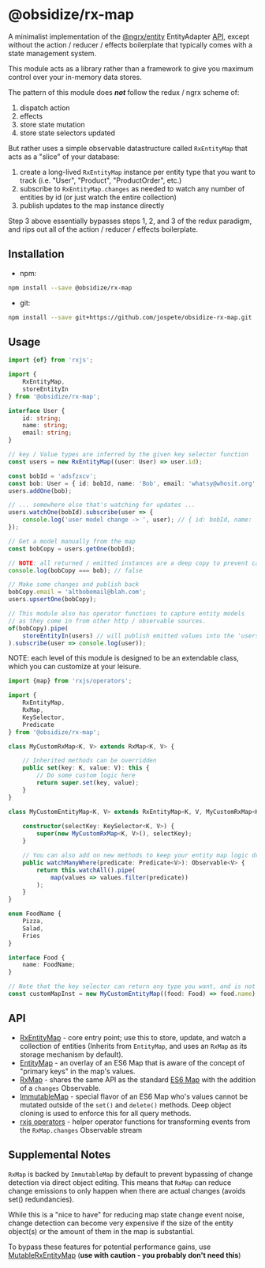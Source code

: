 # @obsidize/rx-map

A minimalist implementation of the [@ngrx/entity](https://ngrx.io/api/entity) EntityAdapter [API](https://ngrx.io/guide/entity/adapter#adapter-collection-methods), 
except without the action / reducer / effects boilerplate that typically comes with a state management system.

This module acts as a library rather than a framework to give you maximum control over your in-memory data stores.

The pattern of this module does _**not**_ follow the redux / ngrx scheme of:

1. dispatch action
2. effects
3. store state mutation
4. store state selectors updated

But rather uses a simple observable datastructure called ```RxEntityMap``` that acts as a "slice" of your database:

1. create a long-lived ```RxEntityMap``` instance per entity type that you want to track (i.e. "User", "Product", "ProductOrder", etc.)
2. subscribe to ```RxEntityMap.changes``` as needed to watch any number of entities by id (or just watch the entire collection)
3. publish updates to the map instance directly

Step 3 above essentially bypasses steps 1, 2, and 3 of the redux paradigm, and rips out all of the action / reducer / effects boilerplate.

## Installation

- npm:

```bash
npm install --save @obsidize/rx-map
```

- git:

```bash
npm install --save git+https://github.com/jospete/obsidize-rx-map.git
```

## Usage

```typescript
import {of} from 'rxjs';

import {
	RxEntityMap, 
	storeEntityIn
} from '@obsidize/rx-map';

interface User {
	id: string;
	name: string;
	email: string;
}

// key / Value types are inferred by the given key selector function
const users = new RxEntityMap((user: User) => user.id);

const bobId = 'adsfzxcv';
const bob: User = { id: bobId, name: 'Bob', email: 'whatsy@whosit.org' };
users.addOne(bob);

// ... somewhere else that's watching for updates ...
users.watchOne(bobId).subscribe(user => {
	console.log('user model change -> ', user); // { id: bobId, name: 'Bob', email: 'whatsy@whosit.org' }
});

// Get a model manually from the map
const bobCopy = users.getOne(bobId);

// NOTE: all returned / emitted instances are a deep copy to prevent callers from bypassing change detection
console.log(bobCopy === bob); // false

// Make some changes and publish back
bobCopy.email = 'altbobemail@blah.com';
users.upsertOne(bobCopy);

// This module also has operator functions to capture entity models 
// as they come in from other http / observable sources.
of(bobCopy).pipe(
	storeEntityIn(users) // will publish emitted values into the 'users' map by side-effect
).subscribe(user => console.log(user));
```


NOTE: each level of this module is designed to be an extendable class, which you can customize at your leisure.

```typescript
import {map} from 'rxjs/operators';

import {
	RxEntityMap, 
	RxMap,
	KeySelector,
	Predicate
} from '@obsidize/rx-map';

class MyCustomRxMap<K, V> extends RxMap<K, V> {

	// Inherited methods can be overridden
	public set(key: K, value: V): this {
		// Do some custom logic here
		return super.set(key, value);
	}
}

class MyCustomEntityMap<K, V> extends RxEntityMap<K, V, MyCustomRxMap<K, V>> {
	
	constructor(selectKey: KeySelector<K, V>) {
		super(new MyCustomRxMap<K, V>(), selectKey);
	}

	// You can also add on new methods to keep your entity map logic dry.
	public watchManyWhere(predicate: Predicate<V>): Observable<V> {
		return this.watchAll().pipe(
			map(values => values.filter(predicate))
		);
	}
}

enum FoodName {
	Pizza,
	Salad,
	Fries
}

interface Food {
	name: FoodName;
}

// Note that the key selector can return any type you want, and is not limited to strings and numbers
const customMapInst = new MyCustomEntityMap((food: Food) => food.name);
```

## API

- [RxEntityMap](https://github.com/jospete/obsidize-rx-map/blob/master/src/rx-entity-map.ts) - core entry point; use this to store, update, and watch a collection of entities (Inherits from ```EntityMap```, and uses an ```RxMap``` as its storage mechanism by default).
- [EntityMap](https://github.com/jospete/obsidize-rx-map/blob/master/src/entity-map.ts) - an overlay of an ES6 Map that is aware of the concept of "primary keys" in the map's values.
- [RxMap](https://github.com/jospete/obsidize-rx-map/blob/master/src/rx-map.ts) - shares the same API as the standard [ES6 Map](https://developer.mozilla.org/en-US/docs/Web/JavaScript/Reference/Global_Objects/Map) with the addition of a ```changes``` Observable.
- [ImmutableMap](https://github.com/jospete/obsidize-rx-map/blob/master/src/immutable-map.ts) - special flavor of an ES6 Map who's values cannot be mutated outside of the ```set()``` and ```delete()``` methods. Deep object cloning is used to enforce this for all query methods.
- [rxjs operators](https://github.com/jospete/obsidize-rx-map/blob/master/src/operators.ts) - helper operator functions for transforming events from the ```RxMap.changes``` Observable stream

## Supplemental Notes

```RxMap``` is backed by ```ImmutableMap``` by default to prevent bypassing of change detection via direct object editing. This means that ```RxMap``` can reduce change emissions to only happen when there are actual changes (avoids set() redundancies).

While this is a "nice to have" for reducing map state change event noise, change detection can become very expensive if the size of the entity object(s) or the amount of them  in the map is substantial.

To bypass these features for potential performance gains, use [MutableRxEntityMap](https://github.com/jospete/obsidize-rx-map/blob/master/src/mutable-rx-entity-map.ts) (**use with caution - you probably don't need this**)